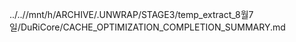 ../..//mnt/h/ARCHIVE/.UNWRAP/STAGE3/temp_extract_8월7일/DuRiCore/CACHE_OPTIMIZATION_COMPLETION_SUMMARY.md